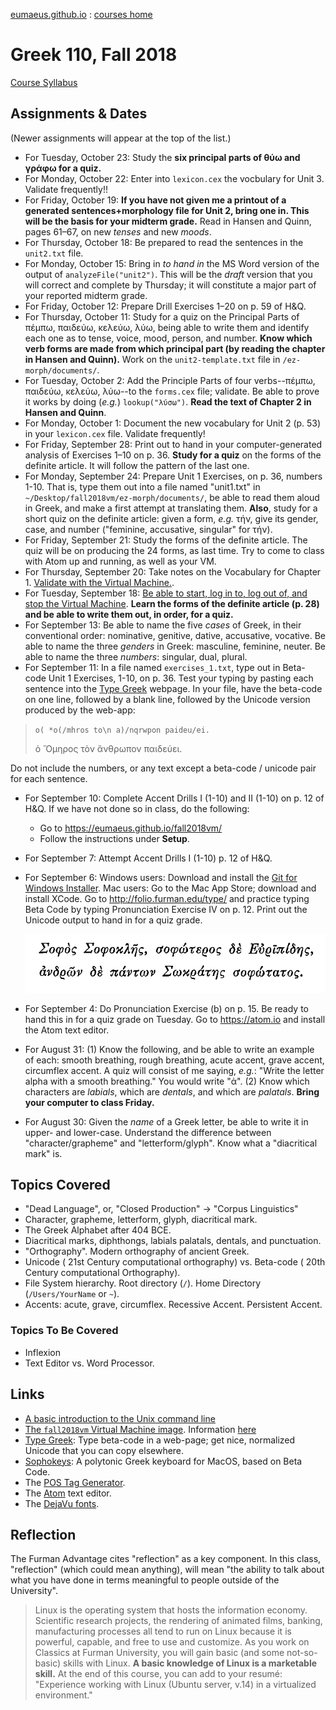 
[eumaeus.github.io](https://eumaeus.github.io) : [courses home](index.md)


# Greek 110, Fall 2018

[Course Syllabus](GRK110-Syllabus.md)

## Assignments & Dates 

(Newer assignments will appear at the top of the list.)

- For Tuesday, October 23: Study the **six principal parts of θύω and γράφω for a quiz.**
- For Monday, October 22: Enter into `lexicon.cex` the vocbulary for Unit 3. Validate frequently!! 
- For Friday, October 19: **If you have not given me a printout of a generated sentences+morphology file for Unit 2, bring one in. This will be the basis for your midterm grade.** Read in Hansen and Quinn, pages 61–67, on new *tenses* and new *moods*. 
- For Thursday, October 18: Be prepared to read the sentences in the `unit2.txt` file.
- For Monday, October 15: Bring in *to hand in* the MS Word version of the output of `analyzeFile("unit2")`. This will be the *draft* version that you will correct and complete by Thursday; it will constitute a major part of your reported midterm grade.
- For Friday, October 12: Prepare Drill Exercises 1–20 on p. 59 of H&Q.
- For Thursday, October 11: Study for a quiz on the Principal Parts of πέμπω, παιδεύω, κελεύω, λύω, being able to write them and identify each one as to tense, voice, mood, person, and number. **Know which verb forms are made from which principal part (by reading the chapter in Hansen and Quinn).** Work on the `unit2-template.txt` file in `/ez-morph/documents/`. 
- For Tuesday, October 2: Add the Principle Parts of four verbs--πέμπω, παιδεύω, κελεύω, λύω--to the `forms.cex` file; validate. Be able to prove it works by doing (*e.g.*) `lookup("λύσω")`. **Read the text of Chapter 2 in Hansen and Quinn**.
- For Monday, October 1: Document the new vocabulary for Unit 2 (p. 53) in your `lexicon.cex` file. Validate frequently!
- For Friday, September 28: Print out to hand in your computer-generated analysis of Exercises 1–10 on p. 36. **Study for a quiz** on the forms of the definite article. It will follow the pattern of the last one.
- For Monday, September 24: Prepare Unit 1 Exercises, on p. 36, numbers 1-10. That is, type them out into a file named "unit1.txt" in `~/Desktop/fall2018vm/ez-morph/documents/`, be able to read them aloud in Greek, and make a first attempt at translating them. **Also**, study for a short quiz on the definite article: given a form, *e.g.* τήν, give its gender, case, and number ("feminine, accusative, singular" for τήν).
- For Friday, September 21: Study the forms of the definite article. The quiz will be on producing the 24 forms, as last time. Try to come to class with Atom up and running, as well as your VM. 
- For Thursday, September 20: Take notes on the Vocabulary for Chapter 1. [Validate with the Virtual Machine.](https://eumaeus.github.io/fall2018vm/). 
- For Tuesday, September 18: [Be able to start, log in to, log out of, and stop the Virtual Machine](https://eumaeus.github.io/fall2018vm/). **Learn the forms of the definite article (p. 28) and be able to write them out, in order, for a quiz.**
- For September 13: Be able to name the five *cases* of Greek, in their conventional order: nominative, genitive, dative, accusative, vocative. Be able to name the three *genders* in Greek: masculine, feminine, neuter. Be able to name the three *numbers*: singular, dual, plural.
- For September 11: In a file named `exercises_1.txt`, type out in Beta-code Unit 1 Exercises, 1-10, on p. 36. Test your typing by pasting each sentence into the [Type Greek](http://folio.furman.edu/type/) webpage. In your file, have the beta-code on one line, followed by a blank line, followed by the Unicode version produced by the web-app:

> `o( *o(/mhros to\n a)/nqrwpon paideu/ei.`
> 
> ὁ Ὅμηρος τὸν ἄνθρωπον παιδεύει.

Do not include the numbers, or any text except a beta-code / unicode pair for each sentence.

- For September 10: Complete Accent Drills I (1-10) and II (1-10) on p. 12 of H&Q. If we have not done so in class, do the following:
	- Go to <https://eumaeus.github.io/fall2018vm/>
	- Follow the instructions under **Setup**. 
- For September 7: Attempt Accent Drills I (1-10) p. 12 of H&Q. 
- For September 6: Windows users: Download and install the [Git for Windows Installer](https://gitforwindows.org/). Mac users: Go to the Mac App Store; download and install XCode. Go to <http://folio.furman.edu/type/> and practice typing Beta Code by typing Pronunciation Exercise IV on p. 12. Print out the Unicode output to hand in for a quiz grade.

	![Typing Practice](assets/reading.png)

- For September 4: Do Pronunciation Exercise (b) on p. 15. Be ready to hand this in for a quiz grade on Tuesday. Go to <https://atom.io> and install the Atom text editor.
- For August 31: (1) Know the following, and be able to write an example of each: smooth breathing, rough breathing, acute accent, grave accent, circumflex accent. A quiz will consist of me saying, *e.g.*: "Write the letter alpha with a smooth breathing." You would write "ἀ". (2) Know which characters are *labials*, which are *dentals*, and which are *palatals*. **Bring your computer to class Friday.**
- For August 30: Given the *name* of a Greek letter, be able to write it in upper- and lower-case. Understand the difference between "character/grapheme" and "letterform/glyph". Know what a "diacritical mark" is.

## Topics Covered

- "Dead Language", or, "Closed Production" → "Corpus Linguistics"
- Character, grapheme, letterform, glyph, diacritical mark.
- The Greek Alphabet after 404 BCE.
- Diacritical marks, diphthongs, labials palatals, dentals, and punctuation.
- "Orthography". Modern orthography of ancient Greek.
- Unicode ( 21st Century computational orthography) vs. Beta-code ( 20th Century computational Orthography).
- File System hierarchy. Root directory (`/`). Home Directory (`/Users/YourName` or `~`).
- Accents: acute, grave, circumflex. Recessive Accent. Persistent Accent.

### Topics To Be Covered 

- Inflexion
- Text Editor vs. Word Processor.

## Links

- [A basic introduction to the Unix command line](https://eumaeus.github.io/2018/09/07/cli.html)
- [The `fall2018vm` Virtual Machine image](https://github.com/Eumaeus/fall2018vm). Information [here](https://eumaeus.github.io/fall2018vm/)
- [Type Greek](http://folio.furman.edu/type/): Type beta-code in a web-page; get nice, normalized Unicode that you can copy elsewhere.
- [Sophokeys](http://www.benjaminblonder.org/sophokeys/): A polytonic Greek keyboard for MacOS, based on Beta Code.
- The [POS Tag Generator](http://folio.furman.edu/pos/).
- The [Atom](https://atom.io) text editor.
- The [DejaVu fonts](https://dejavu-fonts.github.io).

## Reflection

The Furman Advantage cites "reflection" as a key component. In this class, "reflection" (which could mean anything), will mean "the ability to talk about what you have done in terms meaningful to people outside of the University".

> Linux is the operating system that hosts the information economy. Scientific research projects, the rendering of animated films, banking, manufacturing processes all tend to run on Linux because it is powerful, capable, and free to use and customize. As you work on Classics at Furman University, you will gain basic (and some not-so-basic) skills with Linux. **A basic knowledge of Linux is a marketable skill.** At the end of this course, you can add to your resumé: "Experience working with Linux (Ubuntu server, v.14) in a virtualized environment."
